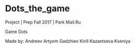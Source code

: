 # Dots_the_game
Project | Prep Fall 2017 | Park Mail.Ru

Game Dots

Made by:
  Andreev Artyom
  Gadzhiev Kirill
  Kazantseva Kseniya

